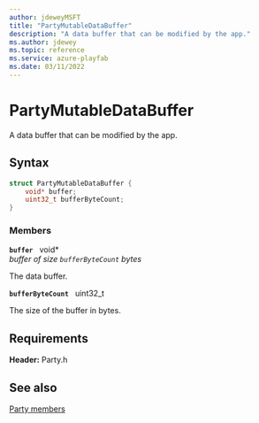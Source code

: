 ```yaml
---
author: jdeweyMSFT
title: "PartyMutableDataBuffer"
description: "A data buffer that can be modified by the app."
ms.author: jdewey
ms.topic: reference
ms.service: azure-playfab
ms.date: 03/11/2022
---
```


# PartyMutableDataBuffer  

A data buffer that can be modified by the app.  

## Syntax  
  
```cpp
struct PartyMutableDataBuffer {  
    void* buffer;  
    uint32_t bufferByteCount;  
}  
```
  
### Members  
  
**`buffer`** &nbsp; void*  
*buffer of size `bufferByteCount` bytes*  
  
The data buffer.
  
**`bufferByteCount`** &nbsp; uint32_t  
  
The size of the buffer in bytes.
  
  
## Requirements  
  
**Header:** Party.h
  
## See also  
[Party members](../party_members.md)  

  
  
